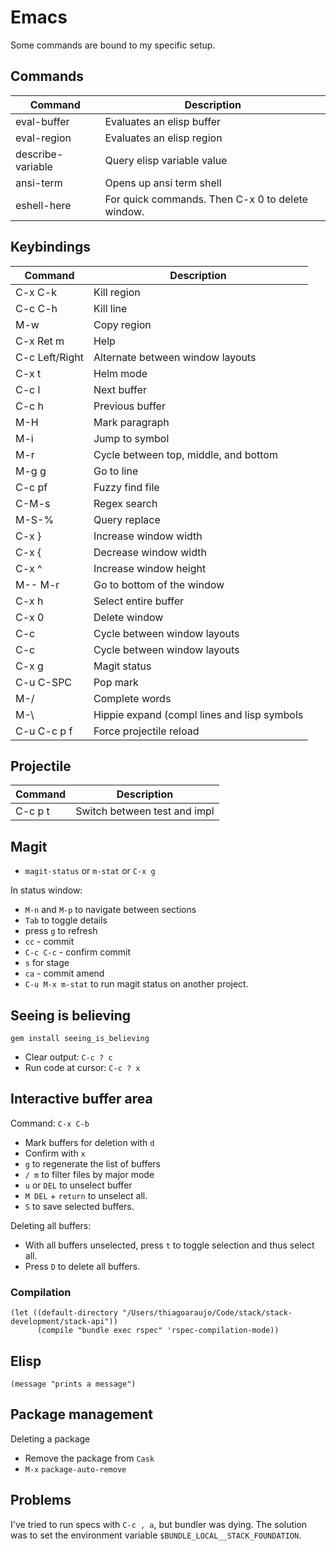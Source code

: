 # Emacs

Some commands are bound to my specific setup.

## Commands

| Command           | Description                                      |
|-------------------|--------------------------------------------------|
| eval-buffer       | Evaluates an elisp buffer                        |
| eval-region       | Evaluates an elisp region                        |
| describe-variable | Query elisp variable value                       |
| ansi-term         | Opens up ansi term shell                         |
| eshell-here       | For quick commands. Then C-x 0 to delete window. |

## Keybindings

| Command        | Description                                 |
|----------------|---------------------------------------------|
| C-x C-k        | Kill region                                 |
| C-c C-h        | Kill line                                   |
| M-w            | Copy region                                 |
| C-x Ret m      | Help                                        |
| C-c Left/Right | Alternate between window layouts            |
| C-x t          | Helm mode                                   |
| C-c l          | Next buffer                                 |
| C-c h          | Previous buffer                             |
| M-H            | Mark paragraph                              |
| M-i            | Jump to symbol                              |
| M-r            | Cycle between top, middle, and bottom       |
| M-g g          | Go to line                                  |
| C-c pf         | Fuzzy find file                             |
| C-M-s          | Regex search                                |
| M-S-%          | Query replace                               |
| C-x }          | Increase window width                       |
| C-x {          | Decrease window width                       |
| C-x ^          | Increase window height                      |
| M-- M-r        | Go to bottom of the window                  |
| C-x h          | Select entire buffer                        |
| C-x 0          | Delete window                               |
| C-c <Left>     | Cycle between window layouts                |
| C-c <Right>    | Cycle between window layouts                |
| C-x g          | Magit status                                |
| C-u C-SPC      | Pop mark                                    |
| M-/            | Complete words                              |
| M-\            | Hippie expand (compl lines and lisp symbols |
| C-u C-c p f    | Force projectile reload                     |

## Projectile

| Command        | Description                      |
|----------------|----------------------------------|
| C-c p t        | Switch between test and impl     |

## Magit

- `magit-status` or `m-stat` or `C-x g`

In status window:

- `M-n` and `M-p` to navigate between sections
- `Tab` to toggle details
- press `g` to refresh
- `cc` - commit
- `C-c C-c` - confirm commit
- `s` for stage
- `ca` - commit amend
- `C-u M-x m-stat` to run magit status on another project.

## Seeing is believing

`gem install seeing_is_believing`

- Clear output: `C-c ? c`
- Run code at cursor: `C-c ? x`


## Interactive buffer area

Command: `C-x C-b`

- Mark buffers for deletion with `d`
- Confirm with `x`
- `g` to regenerate the list of buffers
- `/ m` to filter files by major mode
- `u` or `DEL` to unselect buffer
- `M DEL` + `return` to unselect all.
- `S` to save selected buffers.

Deleting all buffers:

- With all buffers unselected, press `t` to toggle selection and thus select all.
- Press `D` to delete all buffers.

### Compilation

```elisp
(let ((default-directory "/Users/thiagoaraujo/Code/stack/stack-development/stack-api"))
      (compile "bundle exec rspec" 'rspec-compilation-mode))
```

## Elisp

```elisp
(message "prints a message")
```

## Package management

Deleting a package

- Remove the package from `Cask`
- `M-x` `package-auto-remove`

## Problems

I've tried to run specs with `C-c , a`, but bundler was dying. The solution was to set the environment variable `$BUNDLE_LOCAL__STACK_FOUNDATION`.
